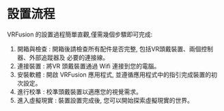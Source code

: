 # 設置流程
VRFusion 的設置過程簡單直觀,僅需幾個步驟即可完成:
1. 開箱與檢查 : 開箱後請檢查所有配件是否完整, 包括VR頭戴裝置、兩個控制器、外部追蹤器及 必要的連接線。
2. 連接裝置 : 將VR 頭戴裝置通過 Wifi 連接到您的電腦。
3. 安裝軟體 : 開啟 VRFusion 應用程式, 並遵循應用程式中的指引完成裝置的初次設定。
4. 進行校準 : 校準頭戴裝置以適應您的視覺需求。
5. 進入虛擬現實 : 裝置設置完成後, 您可以開始探索虛擬現實的世界。